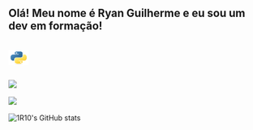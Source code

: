 ## Olá! Meu nome é Ryan Guilherme e eu sou um dev em formação!



<div style="display: inline_block"><br>
  <img align="center" alt="Rafa-Python" height="30" width="40" src="https://raw.githubusercontent.com/devicons/devicon/master/icons/python/python-original.svg">
</div>
  
  ##
 
<div> 
  
  <a href="https://instagram.com/oisouryan" target="_blank"><img src="https://img.shields.io/badge/-Instagram-%23E4405F?style=for-the-badge&logo=instagram&logoColor=white" target="_blank"></a>

  <a href = "mailto:ryanguilherme2003@gmail.com"><img src="https://img.shields.io/badge/-Gmail-%23333?style=for-the-badge&logo=gmail&logoColor=white" target="_blank"></a>

  ![1R10's GitHub stats](https://github-readme-stats.vercel.app/api?username=1R10&show_icons=true&theme=transparent)
</div>
